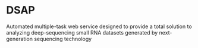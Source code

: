 # DSAP

Automated multiple-task web service designed to provide a total solution to analyzing deep-sequencing small RNA datasets generated by next-generation sequencing technology

